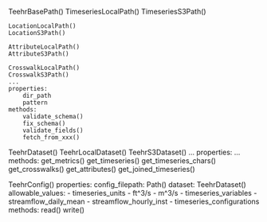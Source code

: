 TeehrBasePath()
    TimeseriesLocalPath()
    TimeseriesS3Path()

    LocationLocalPath()
    LocationS3Path()

    AttributeLocalPath()
    AttributeS3Path()

    CrosswalkLocalPath()
    CrosswalkS3Path()
    ...
    properties:
        dir_path
        pattern
    methods:
        validate_schema()
        fix_schema()
        validate_fields()
        fetch_from_xxx()

TeehrDataset()
    TeehrLocalDataset()
    TeehrS3Dataset()
    ...
    properties:
        ...
    methods:
        get_metrics()
        get_timeseries()
        get_timeseries_chars()
        get_crosswalks()
        get_attributes()
        get_joined_timeseries()

TeehrConfig()
    properties:
        config_filepath: Path()
        dataset: TeehrDataset()
        allowable_values:
            - timeseries_units
                - ft^3/s
                - m^3/s
            - timeseries_variables
                - streamflow_daily_mean
                - streamflow_hourly_inst
            - timeseries_configurations
    methods:
        read()
        write()



